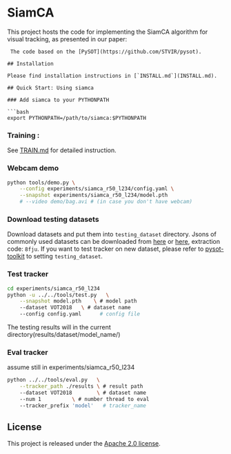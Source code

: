 # SiamCA

This project hosts the code for implementing the SiamCA algorithm for visual tracking, as presented in our paper: 


```
 The code based on the [PySOT](https://github.com/STVIR/pysot).

## Installation

Please find installation instructions in [`INSTALL.md`](INSTALL.md).

## Quick Start: Using siamca

### Add siamca to your PYTHONPATH

```bash
export PYTHONPATH=/path/to/siamca:$PYTHONPATH
```

###  Training :

See [TRAIN.md](TRAIN.md) for detailed instruction.


### Webcam demo

```bash
python tools/demo.py \
    --config experiments/siamca_r50_l234/config.yaml \
    --snapshot experiments/siamca_r50_l234/model.pth
    # --video demo/bag.avi # (in case you don't have webcam)
```

### Download testing datasets

Download datasets and put them into `testing_dataset` directory. Jsons of commonly used datasets can be downloaded from [here](https://drive.google.com/drive/folders/10cfXjwQQBQeu48XMf2xc_W1LucpistPI) or [here](https://pan.baidu.com/s/1et_3n25ACXIkH063CCPOQQ), extraction code: `8fju`. If you want to test tracker on new dataset, please refer to [pysot-toolkit](https://github.com/StrangerZhang/pysot-toolkit) to setting `testing_dataset`. 

### Test tracker

```bash
cd experiments/siamca_r50_l234
python -u ../../tools/test.py 	\
	--snapshot model.pth 	\ # model path
	--dataset VOT2018 	\ # dataset name
	--config config.yaml	  # config file
```

The testing results will in the current directory(results/dataset/model_name/)

### Eval tracker

assume still in experiments/siamca_r50_l234

``` bash
python ../../tools/eval.py 	 \
	--tracker_path ./results \ # result path
	--dataset VOT2018        \ # dataset name
	--num 1 		 \ # number thread to eval
	--tracker_prefix 'model'   # tracker_name
```



## License

This project is released under the [Apache 2.0 license](LICENSE). 
